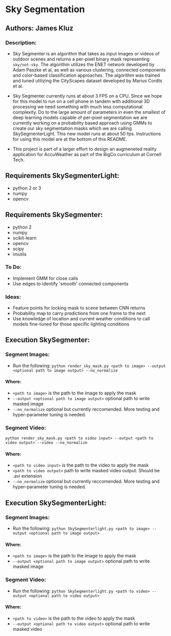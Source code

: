 # Sky Segmentation

## Authors: James Kluz

### Description:
- Sky Segmenter is an algorithm that takes as input images or videos of outdoor scenes and returns a per-pixel binary mask representing `sky/not-sky`. The algorithm utilizes the ENET network developed by Adam Paszke et al, as well as various clustering, connected components and color-based classification approaches. The algorithm was trained and tuned utilizing the CityScapes dataset developed by Marius Cordts et al.

- Sky Segmenter currently runs at about 3 FPS on a CPU. Since we hope for this model to run on a cell phone in tandem with additional 3D processing we need something with much less computational complexity. Do to the large amount of parameters in even the smallest of deep learning models capable of per-pixel segmentation we are currently working on a probability based approach using GMMs to create our sky segmentation masks which we are calling SkySegmenterLight. This new model runs at about 50 fps. Instructions for using this model are at the bottom of this README.

- This project is part of a larger effort to design an augmeneted reality application for AccuWeather as part of the BigCo curriculum at Cornell Tech.  

## Requirements SkySegmenterLight:
- python 2 or 3 
- numpy
- opencv

## Requirements SkySegmenter:
- python 2
- numpy
- scikit-learn
- opencv
- scipy
- imutils

### To Do:
- Implement GMM for close calls
- Use edges to identify 'smooth' connected components

### Ideas:
- Feature points for locking mask to scene between CNN returns
- Probability map to carry predictions from one frame to the next
- Use knowledge of location and current weather conditions to call models fine-tuned for those specific lighting conditions

## Execution SkySegmenter:
### Segment Images:
- Run the following:
`python render_sky_mask.py <path to image> --output <optional path to image output> --no_normalize`

#### Where:
* `<path to image>` is the path to the image to apply the mask
* `--output <optional path to image output>` optional path to write masked image
* `--no_normalize` optional but currently reccomended. More testing and hyper-parameter tuning is needed. 

### Segment Video:
`python render_sky_mask.py <path to video input> --output <path to video output> --video --no_normalize`

#### Where:
* `<path to video input>` is the path to the video to apply the mask
* `<path to video output>` path to write masked video output. Should be .avi extension
* `--no_normalize` optional but currently reccomended. More testing and hyper-parameter tuning is needed. 

## Execution SkySegmenterLight:
### Segment Images:
- Run the following:
`python SkySegmenterlight.py <path to image> --output <optional path to image output>`

#### Where:
* `<path to image>` is the path to the image to apply the mask
* `--output <optional path to image output>` optional path to write masked image

### Segment Video:
- Run the following:
`python SkySegmenterlight.py <path to video> --output <optional path to video output>`

#### Where:
* `<path to video>` is the path to the video to apply the mask
* `--output <optional path to video output>` optional path to write masked video